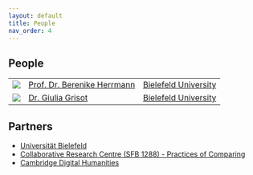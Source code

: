 ```yaml
---
layout: default
title: People
nav_order: 4
---
```


## People

|  |  |  |
|-------|-------|--------------|
| ![](/images/ppl/jbh.jpeg) | [Prof. Dr. Berenike Herrmann](https://jberenike.github.io/) | [Bielefeld University](https://www.uni-bielefeld.de/fakultaeten/linguistik-literaturwissenschaft/index.xml) |
| ![](/images/ppl/gg.jpeg) | [Dr. Giulia Grisot](https://giuliagrisot.github.io/) | [Bielefeld University](https://www.uni-bielefeld.de/fakultaeten/linguistik-literaturwissenschaft/index.xml) |


## Partners

- [Universität Bielefeld](https://www.uni-bielefeld.de/(en)/)
- [Collaborative Research Centre (SFB 1288) - Practices of Comparing](https://www.uni-bielefeld.de/sfb/sfb1288/index.xml)
- [Cambridge Digital Humanities](https://www.cdh.cam.ac.uk)
